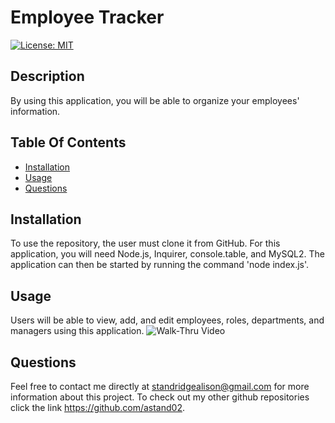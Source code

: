 # Employee Tracker
  [![License: MIT](https://img.shields.io/badge/License-MIT-yellow.svg)](https://opensource.org/licenses/MIT)

  ## Description 
   By using this application, you will be able to organize your employees' information.

  ## Table Of Contents
  - [Installation](#installation)
  - [Usage](#usage)
  - [Questions](#questions)

  ## Installation
To use the repository, the user must clone it from GitHub. For this application, you will need Node.js, Inquirer, console.table, and MySQL2. The application can then be started by running the command 'node index.js'.

  ## Usage 
  Users will be able to view, add, and edit employees, roles, departments, and managers using this application.
  ![Walk-Thru Video](employeeTracker.gif)

  ## Questions 
  Feel free to contact me directly at standridgealison@gmail.com for more information about this project. 
  To check out my other github repositories click the link
  https://github.com/astand02.
